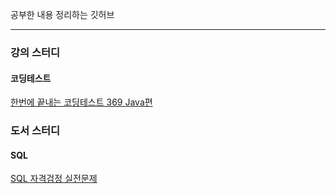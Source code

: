 
공부한 내용 정리하는 깃허브

---------

### 강의 스터디
#### 코딩테스트
[한번에 끝내는 코딩테스트 369 Java편](https://github.com/juyeon-y/Obsidian_Home/blob/main/%EA%B0%95%EC%9D%98%20%EC%8A%A4%ED%84%B0%EB%94%94/%ED%95%9C%EB%B2%88%EC%97%90%20%EB%81%9D%EB%82%B4%EB%8A%94%20%EC%BD%94%EB%94%A9%ED%85%8C%EC%8A%A4%ED%8A%B8%20369%20Java%ED%8E%B8/0.%20%EB%AA%A9%EC%B0%A8.md)

### 도서 스터디
#### SQL
[SQL 자격검정 실전문제](https://github.com/juyeon-y/Obsidian_Home/blob/main/%EB%8F%84%EC%84%9C%20%EC%8A%A4%ED%84%B0%EB%94%94/SQL%20%EC%9E%90%EA%B2%A9%EA%B2%80%EC%A0%95%20%EC%8B%A4%EC%A0%84%EB%AC%B8%EC%A0%9C/0.%20%EB%AA%A9%EC%B0%A8.md)